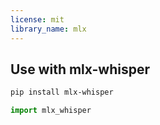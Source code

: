 ```yaml
---
license: mit
library_name: mlx
---
```


## Use with mlx-whisper


```bash
pip install mlx-whisper
```

```python
import mlx_whisper


